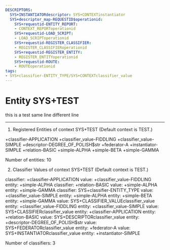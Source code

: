 ```yaml
---
DESCRIPTORS:
  SYS+INSTANTIATORdescriptor: SYS+CONTEXTinstantiator
  SYS+descriptor_map-REQUESTID$operationid:
    SYS+requestid-ENTITY_REPORT:
    - CONTEXT_REPORToperationid
    SYS+requestid-LOAD_SCRIPT:
    - LOAD_SCRIPToperationid
    SYS+requestid-REGISTER_CLASSIFIER:
    - REGISTER_CLASSIFIERoperationid
    SYS+requestid-REGISTER_ENTITY:
    - REGISTER_ENTITYoperationid
    SYS+requestid-ROUTE:
    - ROUTEoperationid
tags:
- SYS+classifier-ENTITY_TYPE/SYS+CONTEXTclassifier_value
---
```

# Entity SYS+TEST

this is a test same line 
different line

---
1. Registered Entities of context SYS+TEST
(Default context is TEST.)

+classifier-APPLICATION
+classifier_value-FIDDLING
+classifier_value-SIMPLE
+descriptor-DEGREE_OF_POLISH$str
+federator-A
+instantiator-SIMPLE
+relation-BASIC
+simple-ALPHA
+simple-BETA
+simple-GAMMA

Number of entities: 10

2. Classifier Values of context SYS+TEST
(Default context is TEST.)

classifier:    +classifier-APPLICATION
     value:        +classifier_value-FIDDLING
    entity:            +simple-ALPHA
classifier:    +relation-BASIC
     value:        +simple-ALPHA
    entity:            +simple-GAMMA
classifier:    SYS+classifier-ENTITY_TYPE
     value:        +classifier_value-SIMPLE
    entity:            +simple-ALPHA
    entity:            +simple-BETA
    entity:            +simple-GAMMA
     value:        SYS+CLASSIFIER_VALUEclassifier_value
    entity:            +classifier_value-FIDDLING
    entity:            +classifier_value-SIMPLE
     value:        SYS+CLASSIFIERclassifier_value
    entity:            +classifier-APPLICATION
    entity:            +relation-BASIC
     value:        SYS+DESCRIPTORclassifier_value
    entity:            +descriptor-DEGREE_OF_POLISH$str
     value:        SYS+FEDERATORclassifier_value
    entity:            +federator-A
     value:        SYS+INSTANTIATORclassifier_value
    entity:            +instantiator-SIMPLE

Number of classifiers: 3

